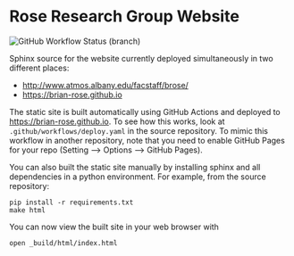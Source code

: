 # Rose Research Group Website

![GitHub Workflow Status (branch)](https://img.shields.io/github/workflow/status/brian-rose/brian-rose.github.io/deploy-site/main?logo=github&style=for-the-badge)

Sphinx source for the website currently deployed simultaneously in two different places:
-  <http://www.atmos.albany.edu/facstaff/brose/>
- <https://brian-rose.github.io>

The static site is built automatically using GitHub Actions and deployed to https://brian-rose.github.io.
To see how this works, look at `.github/workflows/deploy.yaml` in the source repository.
To mimic this workflow in another repository, note that you need to enable GitHub Pages
for your repo (Setting --> Options --> GitHub Pages).

You can also built the static site manually by installing sphinx and all dependencies in a python environment. For example, from the source repository:
```
pip install -r requirements.txt
make html
```

You can now view the built site in your web browser with
```
open _build/html/index.html
```

